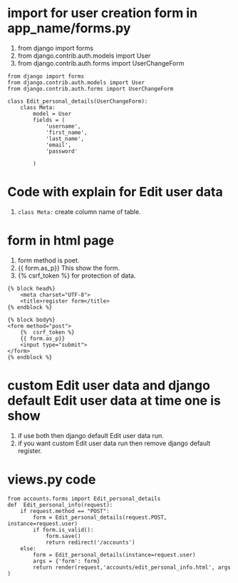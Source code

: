 # import for user creation form in app_name/forms.py 
1. from django import forms   
2. from django.contrib.auth.models import User  
3. from django.contrib.auth.forms import UserChangeForm   
``` 
from django import forms
from django.contrib.auth.models import User
from django.contrib.auth.forms import UserChangeForm 

class Edit_personal_details(UserChangeForm):
    class Meta:
        model = User
        fields = (
            'username',
            'first_name',
            'last_name',
            'email',
            'password'

        )
```  
# Code with explain for Edit user data  
1. `class Meta:`  create column name of table.    
 
# form in html page 
1. form method is poet.  
2. {{ form.as_p}} This show the form.
3. {%  csrf_token %} for protection of data. 
``` 
{% block head%}
    <meta charset="UTF-8">
    <title>register form</title>
{% endblock %}

{% block body%}
<form method="post">
    {%  csrf_token %}
    {{ form.as_p}}
    <input type="submit">
</form>
{% endblock %}
```  
# custom Edit user data and django default Edit user data at time one is show 
1. if use both then django default Edit user data run. 
2. if you want custom Edit user data run then remove django default register.   
 
# views.py code  
```` 
from accounts.forms import Edit_personal_details 
def  Edit_personal_info(request):
    if request.method == "POST":
        form = Edit_personal_details(request.POST, instance=request.user)
        if form.is_valid():
            form.save()
            return redirect('/accounts')
    else:
        form = Edit_personal_details(instance=request.user)
        args = {'form': form}
        return render(request,'accounts/edit_personal_info.html', args ) 
````